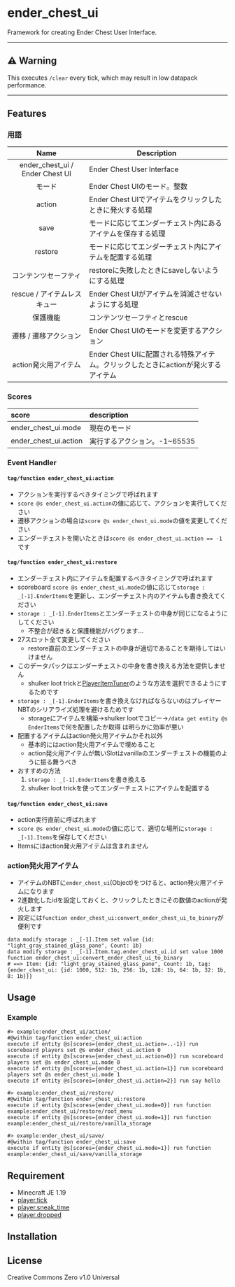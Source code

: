 ender_chest_ui
==

Framework for creating Ender Chest User Interface.

---

## ⚠ Warning

This executes `/clear` every tick, which may result in low datapack performance.

---

## Features

### 用語

|Name|Description|
|:-:|-|
|ender_chest_ui / Ender Chest UI|Ender Chest User Interface|
|モード|Ender Chest UIのモード。整数|
|action|Ender Chest UIでアイテムをクリックしたときに発火する処理|
|save|モードに応じてエンダーチェスト内にあるアイテムを保存する処理|
|restore|モードに応じてエンダーチェスト内にアイテムを配置する処理|
|コンテンツセーフティ|restoreに失敗したときにsaveしないようにする処理|
|rescue / アイテムレスキュー|Ender Chest UIがアイテムを消滅させないようにする処理|
|保護機能|コンテンツセーフティとrescue|
|遷移 / 遷移アクション|Ender Chest UIのモードを変更するアクション|
|action発火用アイテム|Ender Chest UIに配置される特殊アイテム。クリックしたときにactionが発火するアイテム|

### Scores

|score|description|
|:--|:--|
|ender_chest_ui.mode|現在のモード|
|ender_chest_ui.action|実行するアクション。-1~65535|

### Event Handler

#### `tag/function ender_chest_ui:action`

- アクションを実行するべきタイミングで呼ばれます
- `score @s ender_chest_ui.action`の値に応じて、アクションを実行してください
- 遷移アクションの場合は`score @s ender_chest_ui.mode`の値を変更してください
- エンダーチェストを開いたときは`score @s ender_chest_ui.action == -1`です

#### `tag/function ender_chest_ui:restore`

- エンダーチェスト内にアイテムを配置するべきタイミングで呼ばれます
- scoreboard `score @s ender_chest_ui.mode`の値に応じて`storage : _[-1].EnderItems`を更新し、エンダーチェスト内のアイテムも書き換えてください
- `storage : _[-1].EnderItems`とエンダーチェストの中身が同じになるようにしてください
  - 不整合が起きると保護機能がバグります…
- 27スロット全て変更してください
  - restore直前のエンダーチェストの中身が適切であることを期待してはいけません
- このデータパックはエンダーチェストの中身を書き換える方法を提供しません
  - shulker loot trickと[PlayerItemTuner](https://github.com/Ai-Akaishi/PlayerItemTuner)のような方法を選択できるようにするためです
- `storage : _[-1].EnderItems`を書き換えなければならないのはプレイヤーNBTのシリアライズ処理を避けるためです
  - storageにアイテムを構築→shulker lootでコピー→`/data get entity @s EnderItems`で何を配置したか取得 は明らかに効率が悪い
- 配置するアイテムはaction発火用アイテムかそれ以外
  - 基本的にはaction発火用アイテムで埋めること
  - action発火用アイテムが無いSlotはvanillaのエンダーチェストの機能のように振る舞うべき
- おすすめの方法
  1. `storage : _[-1].EnderItems`を書き換える
  2. shulker loot trickを使ってエンダーチェストにアイテムを配置する

#### `tag/function ender_chest_ui:save`

- action実行直前に呼ばれます
- `score @s ender_chest_ui.mode`の値に応じて、適切な場所に`storage : _[-1].Items`を保存してください
- Itemsにはaction発火用アイテムは含まれません

### action発火用アイテム

- アイテムのNBTに`ender_chest_ui`(Object)をつけると、action発火用アイテムになります
- 2進数化したidを設定しておくと、クリックしたときにその数値のactionが発火します
- 設定には`function ender_chest_ui:convert_ender_chest_ui_to_binary`が便利です

```mcfunction
data modify storage : _[-1].Item set value {id: "light_gray_stained_glass_pane", Count: 1b}
data modify storage : _[-1].Item.tag.ender_chest_ui.id set value 1000
function ender_chest_ui:convert_ender_chest_ui_to_binary
# ==> Item: {id: "light_gray_stained_glass_pane", Count: 1b, tag: {ender_chest_ui: {id: 1000, 512: 1b, 256: 1b, 128: 1b, 64: 1b, 32: 1b, 8: 1b}}}
```

## Usage

### Example

```mcfunction
#> example:ender_chest_ui/action/
#@within tag/function ender_chest_ui:action
execute if entity @s[scores={ender_chest_ui.action=..-1}] run scoreboard players set @s ender_chest_ui.action 0
execute if entity @s[scores={ender_chest_ui.action=0}] run scoreboard players set @s ender_chest_ui.mode 0
execute if entity @s[scores={ender_chest_ui.action=1}] run scoreboard players set @s ender_chest_ui.mode 1
execute if entity @s[scores={ender_chest_ui.action=2}] run say hello
```

```mcfunction
#> example:ender_chest_ui/restore/
#@within tag/function ender_chest_ui:restore
execute if entity @s[scores={ender_chest_ui.mode=0}] run function example:ender_chest_ui/restore/root_menu
execute if entity @s[scores={ender_chest_ui.mode=1}] run function example:ender_chest_ui/restore/vanilla_storage
```

```mcfunction
#> example:ender_chest_ui/save/
#@within tag/function ender_chest_ui:save
execute if entity @s[scores={ender_chest_ui.mode=1}] run function example:ender_chest_ui/save/vanilla_storage
```

## Requirement

- Minecraft JE 1.19
- [player.tick](https://github.com/a-happin/player-datapacks/tree/master/01.player.tick)
- [player.sneak_time](https://github.com/a-happin/player-datapacks/tree/master/10.player.sneak_time)
- [player.dropped](https://github.com/a-happin/player-datapacks/tree/master/10.player.dropped)

## Installation

## License
Creative Commons Zero v1.0 Universal
